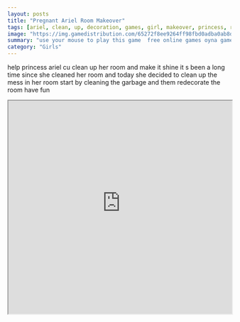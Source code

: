 ```yaml
---
layout: posts
title: "Pregnant Ariel Room Makeover"
tags: [ariel, clean, up, decoration, games, girl, makeover, princess, room, free, online, games, oyna, game, free, games, play, play, games]
image: "https://img.gamedistribution.com/65272f8ee9264ff98fbd0adba0ab8dad.jpg"
summary: "use your mouse to play this game  free online games oyna game free games play play games"
category: "Girls"
---
```


help princess ariel cu clean up her room and make it shine it s been a long time since she cleaned her room and today she decided to clean up the mess in her room start by cleaning the garbage and them redecorate the room have fun

<iframe width="100%" height="480px;" src="https://flash.gamedistribution.com?game=65272f8ee9264ff98fbd0adba0ab8dad"></iframe>